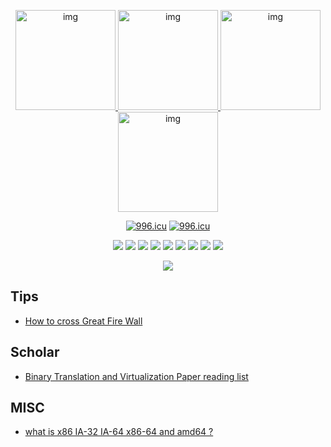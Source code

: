 <p align="center">
  <a href="https://github.com/Martins3">
    <img alt="img" src="./img/ma.png" height="160" />
    <img alt="img" src="https://raw.githubusercontent.com/shuveb/io_uring-by-example/master/public/tux.png" height="160" />
    <img alt="img" src="https://styles.redditmedia.com/t5_2ykcc/styles/image_widget_pifwg495jvr41.png" height="160" />
    <img alt="img" src="https://avatars2.githubusercontent.com/u/1407733?s=400&u=cea98fe5c7f9e3ecebdbfb0a0bd69b1d8f59ed7f&v=4" height="160" />
  </a>
  <p align="center">
    <a href="https://996.icu"><img src="https://img.shields.io/badge/link-996.icu-red.svg" alt="996.icu" /></a>
    <a href="https://spacevim.org/"><img src="https://spacevim.org/img/build-with-SpaceVim.svg" alt="996.icu" /></a>
  </p>
  <p align="center">
      <img src="https://img.shields.io/badge/OS-Linux-informational?style=flat&logo=linux&logoColor=white&color=2bbc8a" /></a> 
      <img src="https://img.shields.io/badge/Editor-NeoVIM-informational?style=flat&logo=vim&logoColor=white&color=2bbc8a" /></a> 
      <img src="https://img.shields.io/badge/Shell-Zsh-informational?style=flat&logo=gnu-bash&logoColor=white&color=2bbc8a" /></a>
      <img src="https://img.shields.io/badge/Tools-Git-informational?style=flat&logo=git&logoColor=white&color=2bbc8a" /></a>
      <img src="https://img.shields.io/badge/Code-Python-informational?style=flat&logo=python&logoColor=white&color=2bbc8a" /></a>
      <img src="https://img.shields.io/badge/Code-Golang-informational?style=flat&logo=go&logoColor=white&color=2bbc8a" /></a>
      <img src="https://img.shields.io/badge/Code-Cpp-informational?style=flat&logoColor=white&color=2bbc8a" /></a>
      <img src="https://img.shields.io/badge/Code-C-informational?style=flat&logoColor=white&color=2bbc8a" /></a>
      <img src="https://img.shields.io/badge/Code-Rust-informational?style=flat&logoColor=white&color=2bbc8a" /></a>
  </p>
  <p align="center">
      <img src="https://github-readme-stats.vercel.app/api?username=Martins3" /></a>
  </p>
</p>

## Tips
- [How to cross Great Fire Wall](./gfw.md)

## Scholar
- [Binary Translation and Virtualization Paper reading list](./paper-reading-list.md)

<!-- ## Reflections -->
<!-- - [Power of continuous thinking](./thinking.md) -->

## MISC
- [what is x86 IA-32 IA-64 x86-64 and amd64 ?](./x86.md)
